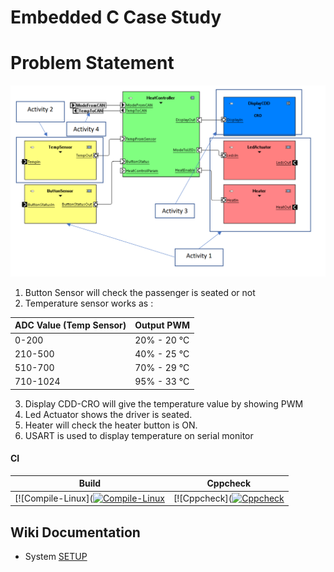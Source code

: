 # Embedded C Case Study

# Problem Statement 
![activity_list](https://github.com/nuPURohit/Embedded_C_LTTS/blob/main/simulation/activity_list.png)
1. Button Sensor will check the passenger is seated or not
2. Temperature sensor works as :

ADC Value (Temp Sensor)| Output PWM
----------|----------
0-200 | 20% - 20 °C
210-500 | 40% - 25 °C
510-700 | 70% - 29 °C
710-1024 | 95% - 33 °C

3. Display CDD-CRO will give the temperature value by showing PWM
4. Led Actuator shows the driver is seated.
5. Heater will check the heater button is ON.
6. USART is used to display temperature on serial monitor 



#### CI 

|Build|Cppcheck|
|:--:|:--:|
|[![Compile-Linux]([![Compile-Linux](https://github.com/sammy-9930/Emb-C/actions/workflows/compile.yml/badge.svg)](https://github.com/sammy-9930/Emb-C/actions/workflows/compile.yml)|[![Cppcheck]([![Cppcheck](https://github.com/sammy-9930/Emb-C/actions/workflows/CodeQulaity.yml/badge.svg)](https://github.com/sammy-9930/Emb-C/actions/workflows/CodeQulaity.yml)|

## Wiki Documentation
* System [SETUP](https://github.com/Bharathgopal/Emb-C/wiki)
